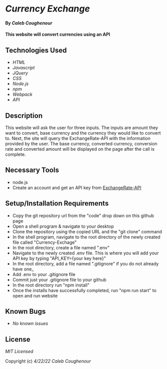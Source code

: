 # _Currency Exchange_

#### By _**Caleb Coughenour**_

#### This website will convert currencies using an API

## Technologies Used

* _HTML_
* _Javascript_
* _JQuery_
* _CSS_
* _Node.js_
* _npm_
* _Webpack_
* _API_

## Description

This website will ask the user for three inputs. The inputs are amount they want to convert, base currency and the currency they would like to convert to. Next, the site will query the ExchangeRate-API with the information provided by the user. The base currency, converted currency, conversion rate and converted amount will be displayed on the page after the call is complete. 

## Necessary Tools

* node.js
* Create an account and get an API key from [ExchangeRate-API](https://www.exchangerate-api.com/)

## Setup/Installation Requirements

* Copy the git repository url from the "code" drop down on this github page
* Open a shell program & navigate to your desktop
* Clone the repository using the copied URL and the "git clone" command
* In the shell program, navigate to the root directory of the newly created file called "Currency-Exchage"
* In the root directory, create a file named ".env"
* Navigate to the newly created .env file. This is where you will add your API key by typing "API_KEY={your key here}"
* In the root directory, add a file named ".gitignore" if you do not already have one_
* Add .env to your .gitignore file
* Commit just your .gitignore file to your github
* In the root directory run "npm install"
* Once the installs have successfully completed, run "npm run start" to open and run website

## Known Bugs

* _No known issues_

## License

_MIT Licensed_

Copyright (c) _4/22/22_ _Caleb Coughenour_
